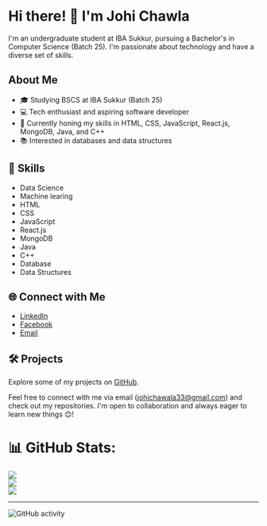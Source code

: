 # Hi there! 👋 I'm Johi Chawla

I'm an undergraduate student at IBA Sukkur, pursuing a Bachelor's in Computer Science (Batch 25). I'm passionate about technology and have a diverse set of skills.

## About Me

- 🎓 Studying BSCS at IBA Sukkur (Batch 25)
- 💻 Tech enthusiast and aspiring software developer
- 🚀 Currently honing my skills in HTML, CSS, JavaScript, React.js, MongoDB, Java, and C++
- 📚 Interested in databases and data structures

## 🚀 Skills
- Data Science
- Machine learing
- HTML
- CSS
- JavaScript
- React.js
- MongoDB
- Java
- C++
- Database
- Data Structures

## 🌐 Connect with Me

- [LinkedIn](https://www.linkedin.com/in/johi-chawala-~jc-55648a267)
- [Facebook](https://www.facebook.com/juhi.chawala.1042)
- [Email](mailto:johichawala33@gmail.com)

 ## 🛠️ Projects

Explore some of my projects on [GitHub](https://github.com/JohiChawala).

Feel free to connect with me via email (johichawala33@gmail.com) and check out my repositories. I'm open to collaboration and always eager to learn new things 😊!


# 📊 GitHub Stats:
![](https://github-readme-stats.vercel.app/api?username=JohiChawala&theme=vue-dark&hide_border=false&include_all_commits=true&count_private=false)<br/>
![](https://github-readme-streak-stats.herokuapp.com/?user=JohiChawala&theme=vue-dark&hide_border=false)<br/>
![](https://github-readme-stats.vercel.app/api/top-langs/?username=JohiChawala&theme=vue-dark&hide_border=false&include_all_commits=true&count_private=false&layout=compact)



---
<!--[![](https://visitcount.itsvg.in/api?id=JohiChawala&icon=0&color=0)](https://visitcount.itsvg.in)-->

![GitHub activity](https://img.shields.io/github/last-commit/JohiChawala/JohiChawala)


